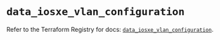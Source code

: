 # `data_iosxe_vlan_configuration`

Refer to the Terraform Registry for docs: [`data_iosxe_vlan_configuration`](https://registry.terraform.io/providers/ciscodevnet/iosxe/0.9.3/docs/data-sources/vlan_configuration).
